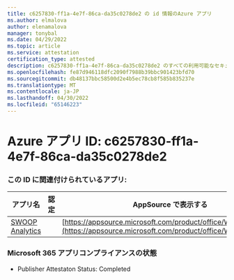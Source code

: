 ```yaml
---
title: c6257830-ff1a-4e7f-86ca-da35c0278de2 の id 情報のAzure アプリ
ms.author: elmalova
author: elenamalova
manager: tonybal
ms.date: 04/29/2022
ms.topic: article
ms.service: attestation
certification_type: attested
description: c6257830-ff1a-4e7f-86ca-da35c0278de2 のすべての利用可能なセキュリティとコンプライアンス情報。
ms.openlocfilehash: fe87d946118dfc2090f7988b39bbc901423bfd70
ms.sourcegitcommit: db48137bbc58500d2e4b5ec78cb8f585b835237e
ms.translationtype: MT
ms.contentlocale: ja-JP
ms.lasthandoff: 04/30/2022
ms.locfileid: "65146223"
---
```

# <a name="azure-app-id-c6257830-ff1a-4e7f-86ca-da35c0278de2"></a>Azure アプリ ID: c6257830-ff1a-4e7f-86ca-da35c0278de2


### <a name="apps-associated-with-this-id"></a>この ID に関連付けられているアプリ:
| **アプリ名** | **認定** | **AppSource で表示する** |
|--------------|---------------|-----------------------|
| [SWOOP Analytics](../forward/WA200000877.md) |  | [https://appsource.microsoft.com/product/office/WA200000877](https://appsource.microsoft.com/product/office/WA200000877) |

### <a name="microsoft-365-app-compliance-status"></a>Microsoft 365 アプリコンプライアンスの状態
- Publisher Attestaton Status: Completed
